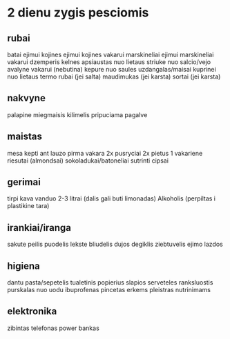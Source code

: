 # 2 dienu zygis pesciomis
## rubai
batai ejimui
kojines ejimui
kojines vakarui
marskineliai ejimui
marskineliai vakarui
dzemperis
kelnes
apsiaustas nuo lietaus
striuke nuo salcio/vejo
avalyne vakarui (nebutina)
kepure nuo saules
uzdangalas/maisai kuprinei nuo lietaus
termo rubai (jei salta)
maudimukas (jei karsta)
sortai (jei karsta)

## nakvyne
palapine
miegmaisis
kilimelis
pripuciama pagalve

## maistas
mesa kepti ant lauzo pirma vakara
2x pusryciai
2x pietus
1 vakariene
riesutai (almondsai)
sokoladukai/batoneliai
sutrinti cipsai

## gerimai
tirpi kava
vanduo 2-3 litrai (dalis gali buti limonadas)
Alkoholis (perpiltas i plastikine tara)

## irankiai/iranga
sakute
peilis
puodelis
lekste
bliudelis
dujos
degiklis
ziebtuvelis
ejimo lazdos

## higiena
dantu pasta/sepetelis
tualetinis popierius
slapios serveteles
ranksluostis
purskalas nuo uodu
ibuprofenas
pincetas erkems
pleistras nutrinimams

## elektronika
zibintas
telefonas
power bankas

